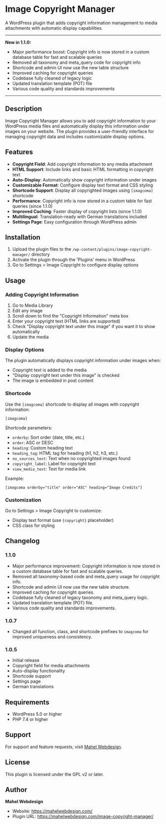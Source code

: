 # Image Copyright Manager

A WordPress plugin that adds copyright information management to media attachments with automatic display capabilities.

---

**New in 1.1.0:**
- Major performance boost: Copyright info is now stored in a custom database table for fast and scalable queries
- Removed all taxonomy and meta_query code for copyright info
- Shortcode and admin UI now use the new table structure
- Improved caching for copyright queries
- Codebase fully cleaned of legacy logic
- Updated translation template (POT) file
- Various code quality and standards improvements

---

## Description

Image Copyright Manager allows you to add copyright information to your WordPress media files and automatically display this information under images on your website. The plugin provides a user-friendly interface for managing copyright data and includes customizable display options.

## Features

- **Copyright Field**: Add copyright information to any media attachment
- **HTML Support**: Include links and basic HTML formatting in copyright text
- **Auto-Display**: Automatically show copyright information under images
- **Customizable Format**: Configure display text format and CSS styling
- **Shortcode Support**: Display all copyrighted images using `[imagcoma]` shortcode
- **Performance**: Copyright info is now stored in a custom table for fast queries (since 1.1.0)
- **Improved Caching**: Faster display of copyright lists (since 1.1.0)
- **Multilingual**: Translation-ready with German translations included
- **Settings Page**: Easy configuration through WordPress admin

## Installation

1. Upload the plugin files to the `/wp-content/plugins/image-copyright-manager/` directory
2. Activate the plugin through the 'Plugins' menu in WordPress
3. Go to Settings > Image Copyright to configure display options

## Usage

### Adding Copyright Information

1. Go to Media Library
2. Edit any image
3. Scroll down to find the "Copyright Information" meta box
4. Enter your copyright text (HTML links are supported)
5. Check "Display copyright text under this image" if you want it to show automatically
6. Update the media

### Display Options

The plugin automatically displays copyright information under images when:
- Copyright text is added to the media
- "Display copyright text under this image" is checked
- The image is embedded in post content

### Shortcode

Use the `[imagcoma]` shortcode to display all images with copyright information:

```
[imagcoma]
```

Shortcode parameters:
- `orderby`: Sort order (date, title, etc.)
- `order`: ASC or DESC
- `heading`: Custom heading text
- `heading_tag`: HTML tag for heading (h1, h2, h3, etc.)
- `no_sources_text`: Text when no copyrighted images found
- `copyright_label`: Label for copyright text
- `view_media_text`: Text for media link

Example:
```
[imagcoma orderby="title" order="ASC" heading="Image Credits"]
```

### Customization

Go to Settings > Image Copyright to customize:
- Display text format (use `{copyright}` placeholder)
- CSS class for styling

## Changelog

### 1.1.0
- Major performance improvement: Copyright information is now stored in a custom database table for fast and scalable queries.
- Removed all taxonomy-based code and meta_query usage for copyright info.
- Shortcode and admin UI now use the new table structure.
- Improved caching for copyright queries.
- Codebase fully cleaned of legacy taxonomy and meta_query logic.
- Updated translation template (POT) file.
- Various code quality and standards improvements.

### 1.0.7
- Changed all function, class, and shortcode prefixes to `imagcoma` for improved uniqueness and consistency.

### 1.0.5
- Initial release
- Copyright field for media attachments
- Auto-display functionality
- Shortcode support
- Settings page
- German translations

## Requirements

- WordPress 5.0 or higher
- PHP 7.4 or higher

## Support

For support and feature requests, visit [Mahel Webdesign](https://mahelwebdesign.com/image-copyright-manager/).

## License

This plugin is licensed under the GPL v2 or later.

## Author

**Mahel Webdesign**
- Website: https://mahelwebdesign.com/
- Plugin URL: https://mahelwebdesign.com/image-copyright-manager/ 